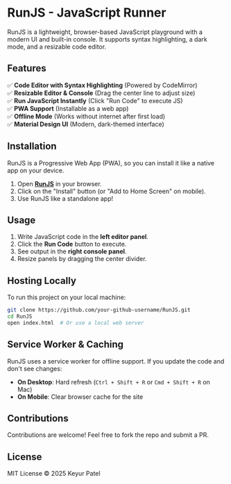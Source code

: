 # RunJS - JavaScript Runner

RunJS is a lightweight, browser-based JavaScript playground with a modern UI and built-in console. It supports syntax highlighting, a dark mode, and a resizable code editor.

## Features

✅ **Code Editor with Syntax Highlighting** (Powered by CodeMirror)  
✅ **Resizable Editor & Console** (Drag the center line to adjust size)  
✅ **Run JavaScript Instantly** (Click "Run Code" to execute JS)  
✅ **PWA Support** (Installable as a web app)  
✅ **Offline Mode** (Works without internet after first load)  
✅ **Material Design UI** (Modern, dark-themed interface)  

## Installation

RunJS is a Progressive Web App (PWA), so you can install it like a native app on your device.

1. Open **[RunJS](https://simkeyur.github.io/jsfiddle/)** in your browser.
2. Click on the "Install" button (or "Add to Home Screen" on mobile).
3. Use RunJS like a standalone app!

## Usage

1. Write JavaScript code in the **left editor panel**.
2. Click the **Run Code** button to execute.
3. See output in the **right console panel**.
4. Resize panels by dragging the center divider.

## Hosting Locally

To run this project on your local machine:

```bash
git clone https://github.com/your-github-username/RunJS.git
cd RunJS
open index.html  # Or use a local web server
```

## Service Worker & Caching

RunJS uses a service worker for offline support. If you update the code and don't see changes:

- **On Desktop**: Hard refresh (`Ctrl + Shift + R` or `Cmd + Shift + R` on Mac)
- **On Mobile**: Clear browser cache for the site

## Contributions

Contributions are welcome! Feel free to fork the repo and submit a PR.

## License

MIT License © 2025 Keyur Patel

